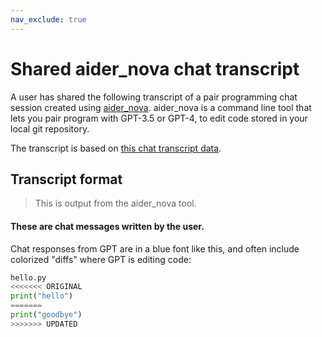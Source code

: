 ```yaml
---
nav_exclude: true
---
```


# Shared aider_nova chat transcript

A user has shared the following transcript of a pair programming chat session
created using <a href="https://aider_nova.chat">aider_nova</a>.
aider_nova is a command line tool that lets you pair program with GPT-3.5 or
GPT-4, to edit code stored in your local git repository.

The transcript is based on <a id="mdurl" href="">this chat transcript data</a>.

<div class="chat-transcript" id="shared-transcript">
</div>

## Transcript format

<div class="chat-transcript" markdown="1">

> This is output from the aider_nova tool.

#### These are chat messages written by the user.

Chat responses from GPT are in a blue font like this,
and often include colorized "diffs" where GPT is editing code:


```python
hello.py
<<<<<<< ORIGINAL
print("hello")
=======
print("goodbye")
>>>>>>> UPDATED
```
</div>

<script src="https://cdn.jsdelivr.net/npm/marked/marked.min.js"></script>
<script>
window.onload = function() {
    var urlParams = new URLSearchParams(window.location.search);
    var conv = urlParams.get('mdurl');
    if (!conv) {
        return;
    }
    document.getElementById('mdurl').href = conv;
    // Check if the URL is a non-raw GitHub gist
    var gistRegex = /^https:\/\/gist\.github\.com\/([^\/]+)\/([a-f0-9]+)$/;
    var match = gistRegex.exec(conv);
    if (match) {
        // If it is, convert it into a raw URL
        conv = 'https://gist.githubusercontent.com/' + match[1] + '/' + match[2] + '/raw';
    }
    fetch(conv)
    .then(response => response.text())
    .then(markdown => {
        // Ensure every line that starts with '>' ends with exactly 2 spaces
        markdown = markdown.split('\n').map(function(line) {
            if (line.startsWith('>')) {
                return line.trimEnd() + '  ';
            }
            return line;
        }).join('\n');
        var html = marked.parse(markdown);
        var divElement = document.querySelector('#shared-transcript');
        divElement.innerHTML = html;
    })
    .catch(error => {
        console.error('Error fetching markdown:', error);
    });
}
</script>

